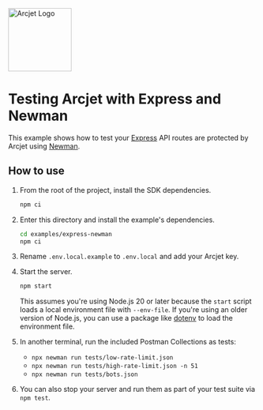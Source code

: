 <a href="https://arcjet.com" target="_arcjet-home">
  <picture>
    <source media="(prefers-color-scheme: dark)" srcset="https://arcjet.com/logo/arcjet-dark-lockup-voyage-horizontal.svg">
    <img src="https://arcjet.com/logo/arcjet-light-lockup-voyage-horizontal.svg" alt="Arcjet Logo" height="128" width="auto">
  </picture>
</a>

# Testing Arcjet with Express and Newman

This example shows how to test your [Express][express-docs] API routes are
protected by Arcjet using [Newman][newman-docs].

## How to use

1. From the root of the project, install the SDK dependencies.

   ```bash
   npm ci
   ```

2. Enter this directory and install the example's dependencies.

   ```bash
   cd examples/express-newman
   npm ci
   ```

3. Rename `.env.local.example` to `.env.local` and add your Arcjet key.

4. Start the server.

   ```bash
   npm start
   ```

   This assumes you're using Node.js 20 or later because the `start` script
   loads a local environment file with `--env-file`. If you're using an older
   version of Node.js, you can use a package like
   [dotenv](https://www.npmjs.com/package/dotenv) to load the environment file.

5. In another terminal, run the included Postman Collections as tests:

   - `npx newman run tests/low-rate-limit.json`
   - `npx newman run tests/high-rate-limit.json -n 51`
   - `npx newman run tests/bots.json`

6. You can also stop your server and run them as part of your test suite via
   `npm test`.

[express-docs]: https://expressjs.com/
[newman-docs]: https://learning.postman.com/docs/collections/using-newman-cli/command-line-integration-with-newman/
